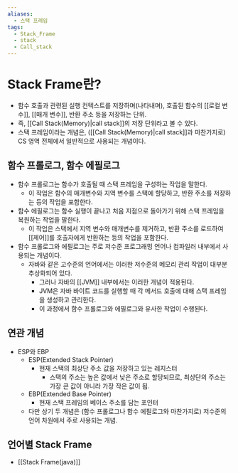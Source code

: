 ```yaml
---
aliases:
  - 스택 프레임
tags:
  - Stack_Frame
  - stack
  - Call_stack
---
```

# Stack Frame란?
- 함수 호출과 관련된 실행 컨텍스트를 저장하며(나타내며), 호출된 함수의 [[로컬 변수]], [[매개 변수]], 반환 주소 등을 저장하는 단위.
- 즉, [[Call Stack(Memory)|call stack]]의 저장 단위라고 볼 수 있다.
- 스택 프레임이라는 개념은, ([[Call Stack(Memory)|call stack]]과 마찬가지로) CS 영역 전체에서 일반적으로 사용되는 개념이다.

## 함수 프롤로그, 함수 에필로그
- 함수 프롤로그는 함수가 호출될 때 스택 프레임을 구성하는 작업을 말한다.
	- 이 작업은 함수의 매개변수와 지역 변수를 스택에 할당하고, 반환 주소를 저장하는 등의 작업을 포함한다.
- 함수 에필로그는 함수 실행이 끝나고 처음 지점으로 돌아가기 위해 스택 프레임을 복원하는 작업을 말한다.
	- 이 작업은 스택에서 지역 변수와 매개변수를 제거하고, 반환 주소를 로드하여 [[제어]]를 호출자에게 반환하는 등의 작업을 포함한다.
- 함수 프롤로그와 에필로그는 주로 저수준 프로그래밍 언어나 컴파일러 내부에서 사용되는 개념이다.
	- 자바와 같은 고수준의 언어에서는 이러한 저수준의 메모리 관리 작업이 대부분 추상화되어 있다.
		- 그러나 자바의 [[JVM]] 내부에서는 이러한 개념이 적용된다. 
		- JVM은 자바 바이트 코드를 실행할 때 각 메서드 호출에 대해 스택 프레임을 생성하고 관리한다.
		- 이 과정에서 함수 프롤로그와 에필로그와 유사한 작업이 수행된다.

## 연관 개념
- ESP와 EBP
	- ESP(Extended Stack Pointer)
		- 현재 스택의 최상단 주소 값을 저장하고 있는 레지스터
			- 스택의 주소는 높은 값에서 낮은 주소로 할당되므로, 최상단의 주소는 가장 큰 값이 아니라 가장 작은 값이 됨.
	- EBP(Extended Base Pointer)
		- 현재 스택 프레임의 베이스 주소를 담는 포인터
	- 다만 상기 두 개념은 (함수 프롤로그나 함수 에필로그와 마찬가지로) 저수준의 언어 차원에서 주로 사용되는 개념. 
## 언어별 Stack Frame
- [[Stack Frame(java)]]